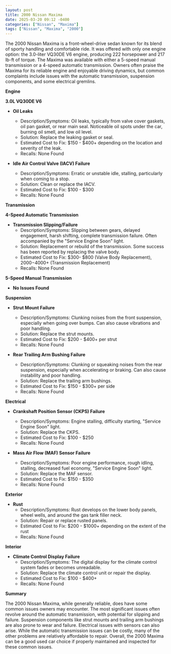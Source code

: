 ```yaml
---
layout: post
title: 2000 Nissan Maxima
date: 2025-03-20 09:12 -0400
categories: ["Nissan", "Maxima"]
tags: ["Nissan", "Maxima", "2000"]
---
```

The 2000 Nissan Maxima is a front-wheel-drive sedan known for its blend of sporty handling and comfortable ride. It was offered with only one engine option: the 3.0-liter VQ30DE V6 engine, producing 222 horsepower and 217 lb-ft of torque. The Maxima was available with either a 5-speed manual transmission or a 4-speed automatic transmission. Owners often praise the Maxima for its reliable engine and enjoyable driving dynamics, but common complaints include issues with the automatic transmission, suspension components, and some electrical gremlins.

**Engine**

**3.0L VQ30DE V6**

*   **Oil Leaks**
    *   Description/Symptoms: Oil leaks, typically from valve cover gaskets, oil pan gasket, or rear main seal. Noticeable oil spots under the car, burning oil smell, and low oil level.
    *   Solution: Replace the leaking gasket or seal.
    *   Estimated Cost to Fix: $150 - $400+ depending on the location and severity of the leak.
    *   Recalls: None Found

*   **Idle Air Control Valve (IACV) Failure**
    *   Description/Symptoms: Erratic or unstable idle, stalling, particularly when coming to a stop.
    *   Solution: Clean or replace the IACV.
    *   Estimated Cost to Fix: $100 - $300
    *   Recalls: None Found

**Transmission**

**4-Speed Automatic Transmission**

*   **Transmission Slipping/Failure**
    *   Description/Symptoms: Slipping between gears, delayed engagement, harsh shifting, complete transmission failure. Often accompanied by the "Service Engine Soon" light.
    *   Solution: Replacement or rebuild of the transmission. Some success has been reported by replacing the valve body.
    *   Estimated Cost to Fix: $300- $800 (Valve Body Replacement), $2000-$4000+ (Transmission Replacement)
    *   Recalls: None Found

**5-Speed Manual Transmission**

*   **No Issues Found**

**Suspension**

*   **Strut Mount Failure**
    *   Description/Symptoms: Clunking noises from the front suspension, especially when going over bumps. Can also cause vibrations and poor handling.
    *   Solution: Replace the strut mounts.
    *   Estimated Cost to Fix: $200 - $400+ per strut
    *   Recalls: None Found

*   **Rear Trailing Arm Bushing Failure**
    *   Description/Symptoms: Clunking or squeaking noises from the rear suspension, especially when accelerating or braking. Can also cause instability and poor handling.
    *   Solution: Replace the trailing arm bushings.
    *   Estimated Cost to Fix: $150 - $300+ per side
    *   Recalls: None Found

**Electrical**

*   **Crankshaft Position Sensor (CKPS) Failure**
    *   Description/Symptoms: Engine stalling, difficulty starting, "Service Engine Soon" light.
    *   Solution: Replace the CKPS.
    *   Estimated Cost to Fix: $100 - $250
    *   Recalls: None Found

*   **Mass Air Flow (MAF) Sensor Failure**
    *   Description/Symptoms: Poor engine performance, rough idling, stalling, decreased fuel economy, "Service Engine Soon" light.
    *   Solution: Replace the MAF sensor.
    *   Estimated Cost to Fix: $150 - $350
    *   Recalls: None Found

**Exterior**

*   **Rust**
    *   Description/Symptoms: Rust develops on the lower body panels, wheel wells, and around the gas tank filler neck.
    *   Solution: Repair or replace rusted panels.
    *   Estimated Cost to Fix: $200 - $1000+ depending on the extent of the rust
    *   Recalls: None Found

**Interior**

*   **Climate Control Display Failure**
    *   Description/Symptoms: The digital display for the climate control system fades or becomes unreadable.
    *   Solution: Replace the climate control unit or repair the display.
    *   Estimated Cost to Fix: $100 - $400+
    *   Recalls: None Found

**Summary**

The 2000 Nissan Maxima, while generally reliable, does have some common issues owners may encounter. The most significant issues often revolve around the automatic transmission, with potential for slipping and failure. Suspension components like strut mounts and trailing arm bushings are also prone to wear and failure. Electrical issues with sensors can also arise. While the automatic transmission issues can be costly, many of the other problems are relatively affordable to repair. Overall, the 2000 Maxima can be a good used car choice if properly maintained and inspected for these common issues.

